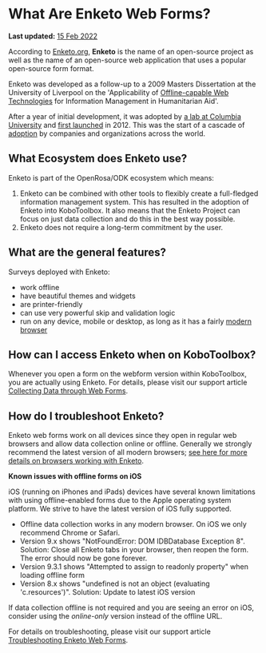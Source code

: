 # What Are Enketo Web Forms?
**Last updated:** <a href="https://github.com/kobotoolbox/docs/blob/511ea4cb3c698a4b45e7c2b4efd1af4e356e811f/source/enketo.md" class="reference">15 Feb 2022</a>

According to [Enketo.org](https://enketo.org), **Enketo** is the name of an
open-source project as well as the name of an open-source web application that
uses a popular open-source form format.

Enketo was developed as a follow-up to a 2009 Masters Dissertation at the
University of Liverpool on the 'Applicability of
[Offline-capable Web Technologies](https://blog.enketo.org/offline-capable-web-applications/)
for Information Management in Humanitarian Aid'.

After a year of initial development, it was adopted by
[a lab at Columbia University](https://qsel.columbia.edu/products-tools/) and
[first launched](https://blog.enketo.org/enketo-is-now-open-source-and-will-be-used-in-formhub/)
in 2012. This was the start of a cascade of
[adoption](https://enketo.org/about/adoption/) by companies and organizations
across the world.

## What Ecosystem does Enketo use?

Enketo is part of the OpenRosa/ODK ecosystem which means:

1. Enketo can be combined with other tools to flexibly create a full-fledged
   information management system. This has resulted in the adoption of Enketo
   into KoboToolbox. It also means that the Enketo Project can focus on just
   data collection and do this in the best way possible.
2. Enketo does not require a long-term commitment by the user.

## What are the general features?

Surveys deployed with Enketo:

-   work offline
-   have beautiful themes and widgets
-   are printer-friendly
-   can use very powerful skip and validation logic
-   run on any device, mobile or desktop, as long as it has a fairly
    [modern browser](https://enke.to/modern-browsers)

## How can I access Enketo when on KoboToolbox?

Whenever you open a form on the webform version within KoboToolbox, you are
actually using Enketo. For details, please visit our support article
[Collecting Data through Web Forms](data_through_webforms.md).

## How do I troubleshoot Enketo?

Enketo web forms work on all devices since they open in regular web browsers and
allow data collection online or offline. Generally we strongly recommend the
latest version of all modern browsers;
[see here for more details on browsers working with Enketo](https://enketo.org/faq/#browsers).

**Known issues with offline forms on iOS**

iOS (running on iPhones and iPads) devices have several known limitations with
using offline-enabled forms due to the Apple operating system platform. We
strive to have the latest version of iOS fully supported.

-   Offline data collection works in any modern browser. On iOS we only
    recommend Chrome or Safari.
-   Version 9.x shows "NotFoundError: DOM IDBDatabase Exception 8". Solution:
    Close all Enketo tabs in your browser, then reopen the form. The error
    should now be gone forever.
-   Version 9.3.1 shows "Attempted to assign to readonly property" when loading
    offline form
-   Version 8.x shows "undefined is not an object (evaluating 'c.resources')".
    Solution: Update to latest iOS version

If data collection offline is not required and you are seeing an error on iOS,
consider using the _online-only_ version instead of the offline URL.

For details on troubleshooting, please visit our support article
[Troubleshooting Enketo Web Forms](troubleshooting_webforms.md).
